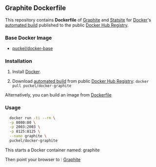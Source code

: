 ## Graphite Dockerfile

This repository contains **Dockerfile** of [Graphite](https://github.com/graphite-project) and [Statsite](http://armon.github.io/statsite) for [Docker](https://www.docker.com/)'s [automated build](https://registry.hub.docker.com/u/puckel/docker-graphite/) published to the public [Docker Hub Registry](https://registry.hub.docker.com/).


### Base Docker Image

* [puckel/docker-base](https://registry.hub.docker.com/u/puckel/docker-base/)


### Installation

1. Install [Docker](https://www.docker.com/).

2. Download [automated build](https://registry.hub.docker.com/u/puckel/docker-graphite/) from public [Docker Hub Registry](https://registry.hub.docker.com/): `docker pull puckel/docker-graphite`

Alternatively, you can build an image from [Dockerfile](https://github.com/puckel/docker-graphite/)


### Usage

```bash
  docker run -ti --rm \
  -p 8080:80 \
  -p 2003:2003 \
  -p 8125:8125 \
  --name graphite \
  puckel/docker-graphite
```

This starts a Docker container named: graphite

Then point your browser to : [Graphite](http://localhost:8080)
